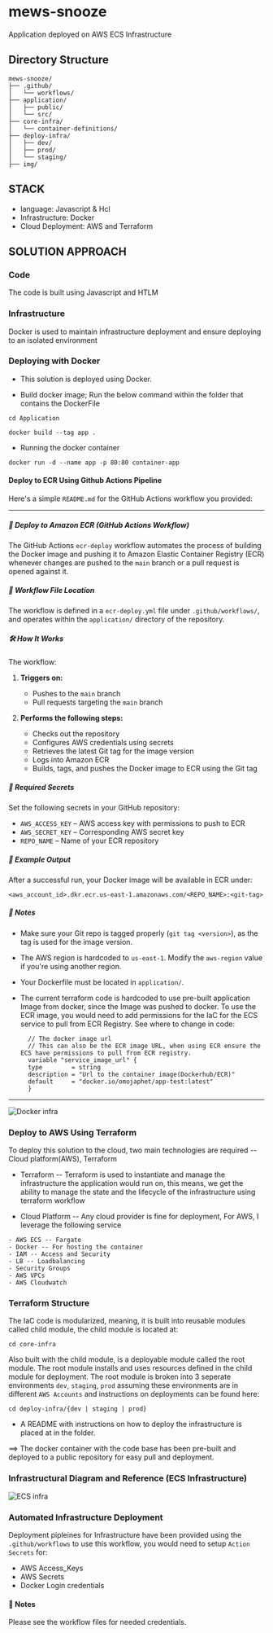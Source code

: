 # mews-snooze

Application deployed on AWS ECS Infrastructure

## Directory Structure

```
mews-snooze/
├── .github/
│   └── workflows/
├── application/
│   ├── public/
│   └── src/
├── core-infra/
│   └── container-definitions/
├── deploy-infra/
│   ├── dev/
│   ├── prod/
│   └── staging/
├── img/
```

## STACK

* language: Javascript & Hcl
* Infrastructure: Docker
* Cloud Deployment: AWS and Terraform

## SOLUTION APPROACH

### Code
The code is built using Javascript and HTLM 

### Infrastructure
Docker is used to maintain infrastructure deployment and ensure deploying to an isolated environment 


### Deploying with Docker

* This solution is deployed using Docker. 

- Build docker image; Run the below command within the folder that contains the DockerFile

```
cd Application

```

```
docker build --tag app .
```

- Running the docker container

```
docker run -d --name app -p 80:80 container-app
```
#### Deploy to ECR Using Github Actions Pipeline

Here's a simple `README.md` for the GitHub Actions workflow you provided:

---

##### 🚀 Deploy to Amazon ECR (GitHub Actions Workflow)

The GitHub Actions `ecr-deploy` workflow automates the process of building the Docker image and pushing it to Amazon Elastic Container Registry (ECR) whenever changes are pushed to the `main` branch or a pull request is opened against it.

##### 📂 Workflow File Location

The workflow is defined in a `ecr-deploy.yml` file under `.github/workflows/`, and operates within the `application/` directory of the repository.

##### 🛠️ How It Works

The workflow:

1. **Triggers on:**

   * Pushes to the `main` branch
   * Pull requests targeting the `main` branch

2. **Performs the following steps:**

   * Checks out the repository
   * Configures AWS credentials using secrets
   * Retrieves the latest Git tag for the image version
   * Logs into Amazon ECR
   * Builds, tags, and pushes the Docker image to ECR using the Git tag

##### 🔐 Required Secrets

Set the following secrets in your GitHub repository:

* `AWS_ACCESS_KEY` – AWS access key with permissions to push to ECR
* `AWS_SECRET_KEY` – Corresponding AWS secret key
* `REPO_NAME` – Name of your ECR repository

##### 🧱 Example Output

After a successful run, your Docker image will be available in ECR under:

```
<aws_account_id>.dkr.ecr.us-east-1.amazonaws.com/<REPO_NAME>:<git-tag>
```

##### 📌 Notes

* Make sure your Git repo is tagged properly (`git tag <version>`), as the tag is used for the image version.
* The AWS region is hardcoded to `us-east-1`. Modify the `aws-region` value if you're using another region.
* Your Dockerfile must be located in `application/`.
* The current terraform code is hardcoded to use pre-built application Image from docker, since the Image was pushed to docker. To use the ECR image, you would need to
  add permissions for the IaC for the ECS service to pull from ECR Registry. See where to change in code:

  ```hcl
    // The docker image url
    // This can also be the ECR image URL, when using ECR ensure the ECS have permissions to pull from ECR registry.
    variable "service_image_url" {
    type        = string
    description = "Url to the container image(Dockerhub/ECR)"
    default     = "docker.io/omojaphet/app-test:latest"
    }
  ```

---
![Docker infra](img/workflow.png)


### Deploy to AWS Using Terraform

To deploy this solution to the cloud, two main technologies are required -- Cloud platform(AWS), Terraform

- Terraform -- Terraform is used to instantiate and manage the infrastructure the application would run on, this means, we get the ability to manage the state and the lifecycle of the infrastructure using terraform workflow

- Cloud Platform -- Any cloud provider is fine for deployment, For AWS, I leverage the following service

```
- AWS ECS -- Fargate
- Docker -- For hosting the container
- IAM -- Access and Security
- LB -- Loadbalancing
- Security Groups
- AWS VPCs
- AWS Cloudwatch

```

### Terraform Structure

The IaC code is modularized, meaning, it is built into reusable modules called child module, the child module is located at:

```
cd core-infra
```

Also built with the child module, is a deployable module called the root module. The root module installs and uses resources defined in the child module for deployment. The root module is broken into 3 seperate environments `dev`, `staging`, `prod` assuming these environments are in different `AWS Accounts` and instructions on deployments can be found here:

```
cd deploy-infra/{dev | staging | prod}
```
- A README with instructions on how to deploy the infrastructure is placed at in the folder.

==> The docker container with the code base has been pre-built and deployed to a public repository for easy pull and deployment.


### Infrastructural Diagram and Reference (ECS Infrastructure)

![ECS infra](img/infra_diag.png)

### Automated Infrastructure Deployment

Deployment pipleines for Infrastructure have been provided using the `.github/workflows` to use this workflow, you would need to setup `Action Secrets` for:
 - AWS Access_Keys
 - AWS Secrets
 - Docker Login credentials

#### 📌 Notes

Please see the workflow files for needed credentials.
